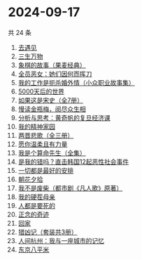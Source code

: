 # 2024-09-17

共 24 条

<!-- BEGIN WEREAD -->
<!-- 最后更新时间 2024-09-17 12:16:00 +0800 -->
1. [去遇见](https://weread.qq.com/web/bookDetail/a3d32170813ab907fg0154f3)
1. [三生万物](https://weread.qq.com/web/bookDetail/48432b50813ab9339g013f3f)
1. [象棋的故事（果麦经典）](https://weread.qq.com/web/bookDetail/df532860813ab8dcbg0128a9)
1. [全员恶女：她们因何而挥刀](https://weread.qq.com/web/bookDetail/60b32170813ab9330g0171f9)
1. [我的工作是扼杀婚外情（小众职业故事集）](https://weread.qq.com/web/bookDetail/32e32f80813ab92c1g011d73)
1. [5000天后的世界](https://weread.qq.com/web/bookDetail/f5032700813ab7bccg0169dc)
1. [如果这是宋史（全7册）](https://weread.qq.com/web/bookDetail/6d5322a0813ab926cg01980e)
1. [慢读金瓶梅，阅尽众生相](https://weread.qq.com/web/bookDetail/f5232170813ab92d3g01499d)
1. [分析与思考：黄奇帆的复旦经济课](https://weread.qq.com/web/bookDetail/6d432b40720edac86d477b1)
1. [我的精神家园](https://weread.qq.com/web/bookDetail/3e932c1071d575893e98786)
1. [两晋悲歌（全三册）](https://weread.qq.com/web/bookDetail/65132520813ab9339g0117bf)
1. [愿你温柔且有力量](https://weread.qq.com/web/bookDetail/a4732dd0813ab83d5g0174e6)
1. [我是个算命先生（全集）](https://weread.qq.com/web/bookDetail/966326e05c896b966ddd00e)
1. [是我的错吗？直击韩国12起恶性社会事件](https://weread.qq.com/web/bookDetail/e7132600813ab930eg012842)
1. [一切都是最好的安排](https://weread.qq.com/web/bookDetail/0fb32b10595fa90fb385a97)
1. [朝花夕拾](https://weread.qq.com/web/bookDetail/e7332a1072252ab2e732536)
1. [我不是废柴（都市剧《凡人歌》原著）](https://weread.qq.com/web/bookDetail/47e32340813ab86b5g0149a7)
1. [我的硬茬母亲](https://weread.qq.com/web/bookDetail/028326e0813ab930eg0110c4)
1. [人都是要死的](https://weread.qq.com/web/bookDetail/3293215071cc6dae3292b9e)
1. [正念的奇迹](https://weread.qq.com/web/bookDetail/91d32d507182d1ac91d64f2)
1. [回家](https://weread.qq.com/web/bookDetail/d0432270813ab7696g010a9d)
1. [猎凶记（套装共3册）](https://weread.qq.com/web/bookDetail/5b032470813ab91f4g013346)
1. [人间杭州：我与一座城市的记忆](https://weread.qq.com/web/bookDetail/34e329a0727cf3ef34ec1a5)
1. [东京八平米](https://weread.qq.com/web/bookDetail/c4332ab0813ab7f5cg017038)
<!-- END WEREAD -->